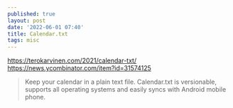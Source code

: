 ```yaml
---
published: true
layout: post
date: '2022-06-01 07:40'
title: Calendar.txt
tags: misc 
---
```

https://terokarvinen.com/2021/calendar-txt/
https://news.ycombinator.com/item?id=31574125

> Keep your calendar in a plain text file.
> Calendar.txt is versionable, supports all operating systems and easily syncs with Android mobile phone.

